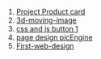 1. [Project Product card](https://github.com/Robiu-Sani/project-selling-card)  <br/>
4. [3d-moving-image](https://github.com/Robiu-Sani/css-3d-animation-image/)  <br/>
3. [css and js button 1](https://github.com/Robiu-Sani/Css-button-1) <br/>
2. [page design picEngine](https://github.com/Robiu-Sani/css-simpleProject-precties) <br/>
1. [First-web-design](https://github.com/Robiu-Sani/First-css-web) <br/>
